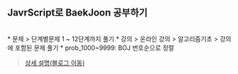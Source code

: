 ## JavrScript로 BaekJoon 공부하기 
<br>
 * 문제 > 단계별문제 1 ~ 12단계까지 풀기
 * 강의 > 온라인 강의 > 알고리즘기초 > 강의에 포함된 문제 풀기
 * prob_1000~9999: BOJ 번호순으로 정렬
 
 > [상세 설명(블로그 이동)](https://seung-min.tistory.com/category/Study/BaekJoon)

